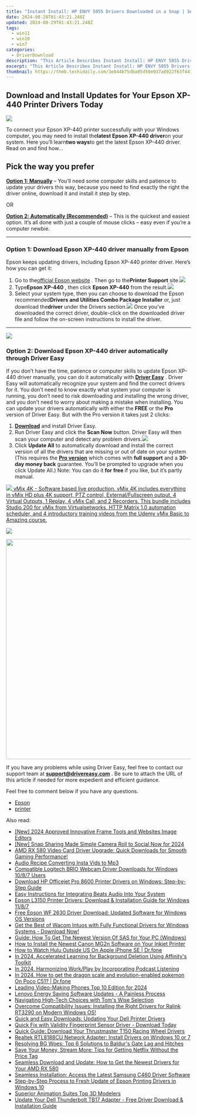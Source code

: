 ```yaml
---
title: "Instant Install: HP ENVY 5055 Drivers Downloaded in a Snap | Secure Your Printer Today"
date: 2024-08-28T01:43:21.248Z
updated: 2024-08-29T01:43:21.248Z
tags:
  - win11
  - win10
  - win7
categories:
  - DriverDownload
description: "This Article Describes Instant Install: HP ENVY 5055 Drivers Downloaded in a Snap | Secure Your Printer Today"
excerpt: "This Article Describes Instant Install: HP ENVY 5055 Drivers Downloaded in a Snap | Secure Your Printer Today"
thumbnail: https://thmb.techidaily.com/3e844b75dba05d50e037a8922f63f44130183016b1138a00c38fe8d101f4bd1f.jpg
---
```


## Download and Install Updates for Your Epson XP-440 Printer Drivers Today

![](https://images.drivereasy.com/wp-content/uploads/2018/09/img_5b9b1c0c191df.jpg)

To connect your Epson XP-440 printer successfully with your Windows computer, you may need to install the**latest Epson XP-440 driver**on your system. Here you’ll learn**two ways**to get the latest Epson XP-440 driver. Read on and find how…

## Pick the way you prefer

**[Option 1: Manually](https://tools.techidaily.com/drivereasy/download/)** – You’ll need some computer skills and patience to update your drivers this way, because you need to find exactly the right the driver online, download it and install it step by step.

OR

**[Option 2: Automatically (Recommended)](https://www.drivereasy.com/knowledge/epson-xp-440-driver-download-update-easily/#o2)** – This is the quickest and easiest option. It’s all done with just a couple of mouse clicks – easy even if you’re a computer newbie.

---

### Option 1: Download Epson XP-440 driver manually from Epson

Epson keeps updating drivers, including Epson XP-440 printer driver. Here’s how you can get it:

1. Go to the[official Epson website](https://epson.com/usa) . Then go to the**Printer Support** site.![](https://images.drivereasy.com/wp-content/uploads/2018/09/img_5b9b1cdab30d5.jpg)
2. Type**Epson XP-440** , then click **Epson XP-440**  from the result.![](https://images.drivereasy.com/wp-content/uploads/2018/09/img_5b9b1d3bab895.png)
3. Select your system type, then you can choose to download the Epson recommended**Drivers and Utilities Combo Package Installer** or, just download the**driver** under the Drivers section.![](https://images.drivereasy.com/wp-content/uploads/2018/09/img_5b9b1deab48ea.png)
Once you’ve downloaded the correct driver, double-click on the downloaded driver file and follow the on-screen instructions to install the driver.

---

<!-- affiliate ads begin -->
<a href="https://secure.2checkout.com/order/checkout.php?PRODS=4615471&QTY=1&AFFILIATE=108875&CART=1"><img src="https://images.wondershare.com/affiliate-image/affiliate_banners_en/max_782x90.png" border="0"></a>
<!-- affiliate ads end -->
### Option 2: Download Epson XP-440 driver automatically through Driver Easy

If you don’t have the time, patience or computer skills to update Epson XP-440 driver manually, you can do it automatically with **[Driver Easy](https://tools.techidaily.com/drivereasy/download/)** . Driver Easy will automatically recognize your system and find the correct drivers for it. You don’t need to know exactly what system your computer is running, you don’t need to risk downloading and installing the wrong driver, and you don’t need to worry about making a mistake when installing. You can update your drivers automatically with either the **FREE**  or the **Pro**  version of Driver Easy. But with the Pro version it takes just 2 clicks:

1. **[Download](https://tools.techidaily.com/drivereasy/download/)**  and install Driver Easy.
2. Run Driver Easy and click the **Scan Now**   button. Driver Easy will then scan your computer and detect any problem drivers.![](https://images.drivereasy.com/wp-content/uploads/2018/09/img_5b9b2006ab04f.jpg)
3. Click **Update All**  to automatically download and install the correct version of all the drivers that are missing or out of date on your system  (This requires the **[Pro version](https://tools.techidaily.com/drivereasy/download/)**  which comes with **full support** and a **30-day money back**  guarantee. You’ll be prompted to upgrade when you click Update All.) Note: You can do it   **for free**  if you like, but it’s partly manual.  
<!-- affiliate ads begin -->
<a href="https://secure.2checkout.com/order/checkout.php?PRODS=30901369&QTY=1&AFFILIATE=108875&CART=1"> <img src="https://secure.avangate.com/images/merchant/ce9a6fb2becc2d235e62b125e9260102/products/1_copy_vMixCallScreenshot1-large.jpg" border="0"> vMix 4K - Software based live production. vMix 4K includes everything in vMix HD plus 4K support, PTZ control, External/Fullscreen output, 4 Virtual Outputs, 1 Replay, 4 vMix Call, and 2 Recorders. 
This bundle includes Studio 200 for vMix from Virtualsetworks, HTTP Matrix 1.0 automation scheduler, and 4 introductory training videos from the Udemy vMix Basic to Amazing course. </a>
<!-- affiliate ads end -->
![](https://images.drivereasy.com/wp-content/uploads/2018/09/img_5b9b218851abd.jpg)

<!-- affiliate ads begin -->
<a href="https://appsumo.8odi.net/c/5597632/2082526/7443" target="_top" id="2082526"><img src="//a.impactradius-go.com/display-ad/7443-2082526" border="0" alt="" width="1200" height="600"/></a><img height="0" width="0" src="https://appsumo.8odi.net/i/5597632/2082526/7443" style="position:absolute;visibility:hidden;" border="0" />
<!-- affiliate ads end -->
 If you have any problems while using Driver Easy, feel free to contact our support team at **<support@drivereasy.com>** . Be sure to attach the URL of this article if needed for more expedient and efficient guidance.

Feel free to comment below if you have any questions.

* [Epson](https://tools.techidaily.com/drivereasy/download/)
* [printer](https://tools.techidaily.com/drivereasy/download/)

<ins class="adsbygoogle"
     style="display:block"
     data-ad-format="autorelaxed"
     data-ad-client="ca-pub-7571918770474297"
     data-ad-slot="1223367746"></ins>



<ins class="adsbygoogle"
     style="display:block"
     data-ad-client="ca-pub-7571918770474297"
     data-ad-slot="8358498916"
     data-ad-format="auto"
     data-full-width-responsive="true"></ins>

<span class="atpl-alsoreadstyle">Also read:</span>
<div><ul>
<li><a href="https://vp-tips.techidaily.com/new-2024-approved-innovative-frame-tools-and-websites-image-editors/"><u>[New] 2024 Approved  Innovative Frame Tools and Websites Image Editors</u></a></li>
<li><a href="https://snapchat-videos.techidaily.com/new-snap-sharing-made-simple-camera-roll-to-social-now-for-2024/"><u>[New] Snap Sharing Made Simple  Camera Roll to Social Now for 2024</u></a></li>
<li><a href="https://win-dash.techidaily.com/1722974311750-amd-rx-580-video-card-driver-upgrade-quick-downloads-for-smooth-gaming-performance/"><u>AMD RX 580 Video Card Driver Upgrade: Quick Downloads for Smooth Gaming Performance!</u></a></li>
<li><a href="https://instagram-videos.techidaily.com/audio-recipe-converting-insta-vids-to-mp3/"><u>Audio Recipe  Converting Insta Vids to Mp3</u></a></li>
<li><a href="https://win-dash.techidaily.com/compatible-logitech-brio-webcam-driver-downloads-for-windows-1087-users/"><u>Compatible Logitech BRIO Webcam Driver Downloads for Windows 10/8/7 Users</u></a></li>
<li><a href="https://win-dash.techidaily.com/download-hp-officejet-pro-8600-printer-drivers-on-windows-step-by-step-guide/"><u>Download HP Officejet Pro 8600 Printer Drivers on Windows: Step-by-Step Guide</u></a></li>
<li><a href="https://win-dash.techidaily.com/easy-instructions-for-integrating-beats-audio-into-your-system/"><u>Easy Instructions for Integrating Beats Audio Into Your System</u></a></li>
<li><a href="https://win-dash.techidaily.com/epson-l3150-printer-drivers-download-and-installation-guide-for-windows-1187/"><u>Epson L3150 Printer Drivers: Download & Installation Guide for Windows 11/8/7</u></a></li>
<li><a href="https://win-dash.techidaily.com/free-epson-wf-2630-driver-download-updated-software-for-windows-os-versions/"><u>Free Epson WF 2630 Driver Download: Updated Software for Windows OS Versions</u></a></li>
<li><a href="https://win-dash.techidaily.com/1722961077743-get-the-best-of-wacom-intuos-with-fully-functional-drivers-for-windows-systems-download-now/"><u>Get the Best of Wacom Intuos with Fully Functional Drivers for Windows Systems - Download Now!</u></a></li>
<li><a href="https://win-dash.techidaily.com/guide-how-to-get-the-newest-version-of-sas-for-your-pc-windows/"><u>Guide: How To Get The Newest Version Of SAS for Your PC (Windows)</u></a></li>
<li><a href="https://win-dash.techidaily.com/how-to-install-the-newest-canon-mg2n-software-on-your-inkjet-printer/"><u>How to Install the Newest Canon MG2n Software on Your Inkjet Printer</u></a></li>
<li><a href="https://fix-guide.techidaily.com/how-to-watch-hulu-outside-us-on-apple-iphone-se-drfone-by-drfone-virtual-ios/"><u>How to Watch Hulu Outside US On Apple iPhone SE | Dr.fone</u></a></li>
<li><a href="https://extra-tips.techidaily.com/in-2024-accelerated-learning-for-background-deletion-using-affinitys-toolkit/"><u>In 2024, Accelerated Learning for Background Deletion Using Affinity's Toolkit</u></a></li>
<li><a href="https://some-knowledge.techidaily.com/in-2024-harmonizing-workplay-by-incorporating-podcast-listening/"><u>In 2024, Harmonizing Work/Play by Incorporating Podcast Listening</u></a></li>
<li><a href="https://pokemon-go-android.techidaily.com/in-2024-how-to-get-the-dragon-scale-and-evolution-enabled-pokemon-on-poco-c51-drfone-by-drfone-virtual-android/"><u>In 2024, How to get the dragon scale and evolution-enabled pokemon On Poco C51? | Dr.fone</u></a></li>
<li><a href="https://extra-guidance.techidaily.com/leading-video-making-phones-top-10-edition-for-2024/"><u>Leading Video-Making Phones  Top 10 Edition for 2024</u></a></li>
<li><a href="https://win-dash.techidaily.com/lenovo-energy-saving-software-updates-a-painless-process/"><u>Lenovo Energy Saving Software Updates - A Painless Process</u></a></li>
<li><a href="https://hardware-help.techidaily.com/navigating-high-tech-choices-with-toms-wise-selection/"><u>Navigating High-Tech Choices with Tom's Wise Selection</u></a></li>
<li><a href="https://win-dash.techidaily.com/1722964544178-overcome-compatibility-issues-installing-the-right-drivers-for-ralink-rt3290-on-modern-windows-os/"><u>Overcome Compatibility Issues: Installing the Right Drivers for Ralink RT3290 on Modern Windows OS!</u></a></li>
<li><a href="https://win-dash.techidaily.com/quick-and-easy-downloads-updating-your-dell-printer-drivers/"><u>Quick and Easy Downloads: Updating Your Dell Printer Drivers</u></a></li>
<li><a href="https://win-dash.techidaily.com/quick-fix-with-validity-fingerprint-sensor-driver-download-today/"><u>Quick Fix with Validity Fingerprint Sensor Driver - Download Today</u></a></li>
<li><a href="https://win-dash.techidaily.com/quick-guide-download-your-thrustmaster-t150-racing-wheel-drivers/"><u>Quick Guide: Download Your Thrustmaster T150 Racing Wheel Drivers</u></a></li>
<li><a href="https://win-dash.techidaily.com/realtek-rtl8188cu-network-adapter-install-drivers-on-windows-10-or-7/"><u>Realtek RTL8188CU Network Adapter: Install Drivers on Windows 10 or 7</u></a></li>
<li><a href="https://program-issues.techidaily.com/resolving-bg-woes-top-6-solutions-to-baldurs-gate-lag-and-hitches/"><u>Resolving BG Woes: Top 6 Solutions to Baldur's Gate Lag and Hitches</u></a></li>
<li><a href="https://techtrends.techidaily.com/save-your-money-stream-more-tips-for-getting-netflix-without-the-price-tag/"><u>Save Your Money, Stream More: Tips for Getting Netflix Without the Price Tag</u></a></li>
<li><a href="https://win-dash.techidaily.com/seamless-download-and-update-how-to-get-the-newest-drivers-for-your-amd-rx-580/"><u>Seamless Download and Update: How to Get the Newest Drivers for Your AMD RX 580</u></a></li>
<li><a href="https://win-dash.techidaily.com/seamless-installation-access-the-latest-samsung-c460-driver-software/"><u>Seamless Installation: Access the Latest Samsung C460 Driver Software</u></a></li>
<li><a href="https://win-dash.techidaily.com/step-by-step-process-to-fresh-update-of-epson-printing-drivers-in-windows-10/"><u>Step-by-Step Process to Fresh Update of Epson Printing Drivers in Windows 10</u></a></li>
<li><a href="https://extra-lessons.techidaily.com/superior-animation-suites-top-3d-modelers/"><u>Superior Animation Suites  Top 3D Modelers</u></a></li>
<li><a href="https://win-dash.techidaily.com/update-your-dell-thunderbolt-tb17-adapter-free-driver-download-and-installation-guide/"><u>Update Your Dell Thunderbolt TB17 Adapter - Free Driver Download & Installation Guide</u></a></li>
</ul></div>
